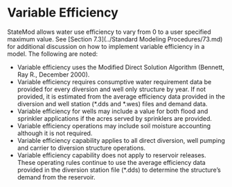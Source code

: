 # Variable Efficiency #

StateMod allows water use efficiency to vary from 0 to a user specified maximum value. See [Section 7.3](../Standard Modeling Procedures/73.md) for additional discussion 
on how to implement variable efficiency in a model. The following are noted:

* Variable efficiency uses the Modified Direct Solution Algorithm (Bennett, Ray R., December 2000). 
* Variable efficiency requires consumptive water requirement data be provided for every diversion and well only structure by year. 
If not provided, it is estimated from the average efficiency data provided in the diversion and well station (\*.dds and \*.wes) files and demand data. 
* Variable efficiency for wells may include a value for both flood and sprinkler applications if the acres served by sprinklers are provided. 
* Variable efficiency operations may include soil moisture accounting although it is not required. 
* Variable efficiency capability applies to all direct diversion, well pumping and carrier to diversion structure operations. 
* Variable efficiency capability does not apply to reservoir releases. These operating rules continue to use the average 
efficiency data provided in the diversion station file (\*.dds) to determine the structure’s demand from the reservoir. 
